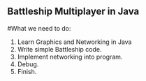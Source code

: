 ## Battleship Multiplayer in Java

#What we need to do:
  1. Learn Graphics and Networking in Java
  2. Write simple Battleship code.
  3. Implement networking into program.
  4. Debug.
  5. Finish.
